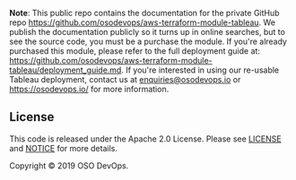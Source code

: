 **Note**: This public repo contains the documentation for the private GitHub repo <https://github.com/osodevops/aws-terraform-module-tableau>.
We publish the documentation publicly so it turns up in online searches, but to see the source code, you must be a purchase the module.
If you're already purchased this module, please refer to the full deployment guide at: <https://github.com/osodevops/aws-terraform-module-tableau/deployment_guide.md>.
If you're interested in using our re-usable Tableau deployment, contact us at <enquiries@osodevops.io> or <https://osodevops.io/> for more information.

## License

This code is released under the Apache 2.0 License. Please see 
[LICENSE](https://github.com/osodevops/aws-terraform-module-tableau-public/blob/master/LICENSE) and 
[NOTICE](https://github.com/osodevops/aws-terraform-module-tableau-public/blob/master/NOTICE) for more details.

Copyright &copy; 2019 OSO DevOps.